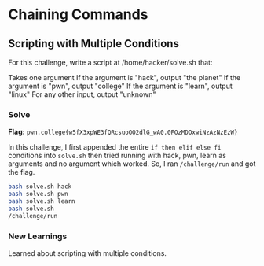 # Chaining Commands

## Scripting with Multiple Conditions
For this challenge, write a script at /home/hacker/solve.sh that:

Takes one argument
If the argument is "hack", output "the planet"
If the argument is "pwn", output "college"
If the argument is "learn", output "linux"
For any other input, output "unknown"

### Solve
**Flag:** `pwn.college{w5fX3xpWE3fQRcsuoOO2dlG_wA0.0FOzMDOxwiNzAzNzEzW}`

In this challenge, I first appended the entire ```if then elif else fi``` conditions into ```solve.sh``` then tried running with hack, pwn, learn as arguments and no argument which worked. So, I ran ```/challenge/run``` and got the flag.

```bash
bash solve.sh hack
bash solve.sh pwn
bash solve.sh learn
bash solve.sh
/challenge/run
```

### New Learnings
Learned about scripting with multiple conditions.